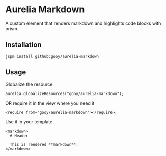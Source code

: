 # Aurelia Markdown

A custom element that renders markdown and highlights code blocks with prism.

## Installation

    jspm install github:gooy/aurelia-markdown

## Usage
   
Globalize the resource

    aurelia.globalizeResources("gooy/aurelia-markdown");
    
OR require it in the view where you need it

    <require from="gooy/aurelia-markdown"></require>;

Use it in your template

    <markdown>
      # Header
      
      This is rendered **markdown**.
    </markdown>
